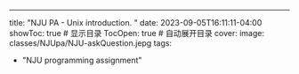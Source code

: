 ---
title: "NJU PA - Unix introduction. "
date: 2023-09-05T16:11:11-04:00
showToc: true # 显示目录
TocOpen: true # 自动展开目录
cover:
    image: classes/NJUpa/NJU-askQuestion.jepg
tags: 
- "NJU programming assignment"

    